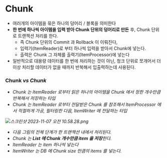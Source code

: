 # Chunk

- 여러개의 아이템을 묶은 하나의 덩어리 / 블록을 의미한다
- **한 번에 하나씩 아이템을 입력 받아 Chunk 단위의 덩어리로 만든** 후, Chunk 단위로 트랜잭션 처리를 한다.
    - 즉 Chunk 단위의 Commit 과 Rollback 이 이뤄진다,
    - 입력기(ItemReader)로 부터 하나씩 입력을 받아서 Chunk에 넣는다.
    - 출력은 Chunk 그 자체를 출력기(ItemProcessor)에 넣는다
- 일반적으로 대용량 데이터를 한 번에 처리하는 것이 아닌, 청크 단위로 쪼개어서 더 이상 처리할 데이터가 없을 때까지 반복해서 입출력하는데 사용된다.

### Chunk<I> vs Chunk<O>

- Chunk<I> 는 ItemReader 로부터 읽은 하나의 아이템을 Chunk 에서 정한 개수만큼 반복해서 저장하는 타입
- Chunk<O> 는 ItemReader 로부터 전달받은 Chunk<I> 를 참조해서 ItemProcessor 에서 적절하게 가공, 필터링한 다음, ItemWriter 에 전달하는 타입

![스크린샷 2023-11-07 오전 10.58.28.png](https://prod-files-secure.s3.us-west-2.amazonaws.com/620a6d8c-eeac-4c90-b691-23b89fd6e153/758b6b20-3bb2-4d91-9fad-9013bbd9fb28/%E1%84%89%E1%85%B3%E1%84%8F%E1%85%B3%E1%84%85%E1%85%B5%E1%86%AB%E1%84%89%E1%85%A3%E1%86%BA_2023-11-07_%E1%84%8B%E1%85%A9%E1%84%8C%E1%85%A5%E1%86%AB_10.58.28.png)

- 다음 그림의 전체 단계가 한 트랜잭션 내에서 처리된다.
- Chunk 는 **List<Item> 에 Chunk 개수만큼 item 을 저장**한다.
- ItemReader 는 item 하나씩 넣는다
- ItemWriter 는 DB 에 Chunk size 만큼의 items 를 넣는다.